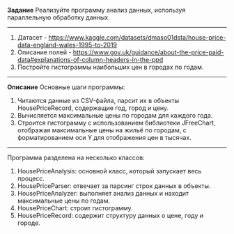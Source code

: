 **Задание**
Реализуйте программу анализ данных, используя параллельную обработку данных.
***
1. Датасет - <https://www.kaggle.com/datasets/dmaso01dsta/house-price-data-england-wales-1995-to-2019>
2. Описание полей - <https://www.gov.uk/guidance/about-the-price-paid-data#explanations-of-column-headers-in-the-ppd>
3. Постройте гистограммы наибольших цен в городах по годам.
***
**Описание**
Основные шаги программы:
1. Читаются данные из CSV-файла, парсит их в объекты HousePriceRecord, содержащие год, город и цену.
2. Вычисляется максимальные цены по городам для каждого года.
3. Строится гистограмму с использованием библиотеки JFreeChart, отображая максимальные цены на жильё по городам, с форматированием оси Y для отображения цен в тысячах.
***
Программа разделена на несколько классов:
1. HousePriceAnalysis: основной класс, который запускает весь процесс.
2. HousePriceParser: отвечает за парсинг строк данных в объекты.
3. HousePriceAnalyzer: выполняет анализ данных и находит максимальные цены по годам.
4. HousePriceChart: строит гистограмму.
5. HousePriceRecord: содержит структуру данных о цене, году и городе.